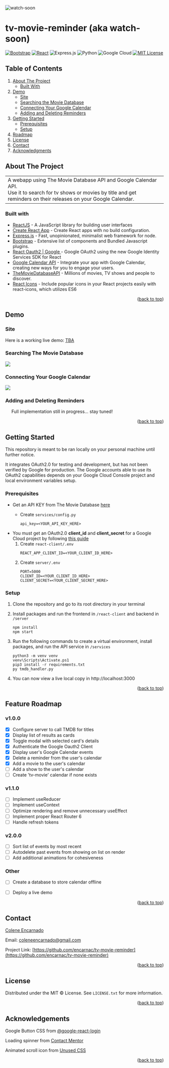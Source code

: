 ![watch-soon](https://user-images.githubusercontent.com/76987299/184469224-16a690f8-74f9-4f21-9b7b-ff007c7bccf1.png)

# tv-movie-reminder (aka watch-soon)
[![Bootstrap][Bootstrap.com]][Bootstrap-url]
[![React][React.js]][React-url]
![Express.js](https://img.shields.io/badge/express.js-%23404d59.svg?style=for-the-badge&logo=express&logoColor=%2361DAFB)
![Python](https://img.shields.io/badge/python-3670A0?style=for-the-badge&logo=python&logoColor=ffdd54)
![Google Cloud](https://img.shields.io/badge/GoogleCloud-%234285F4.svg?style=for-the-badge&logo=google-cloud&logoColor=white)
[![MIT License][license-shield]][license-url]



<!-- TABLE OF CONTENTS -->
## Table of Contents
  <ol>
    <li>
      <a href="#about-the-project">About The Project</a>
      <ul>
        <li><a href="#built-with">Built With</a></li>
      </ul>
    </li>
    <li>
      <a href="#demo">Demo</a>
      <ul>
        <li><a href="#site">Site</a></li>
        <li><a href="#searching-the-movie-database">Searching the Movie Database</a></li>
        <li><a href="#connecting-your-google-calendar">Connecting Your Google Calendar</a></li>
        <li><a href="#adding-and-deleting-reminders">Adding and Deleting Reminders</a></li>
      </ul>
    </li>
    <li>      
        <a href="#getting-started">Getting Started</a>
      <ul>
        <li><a href="#prerequisites">Prerequisites</a></li>
        <li><a href="#setup">Setup</a></li>
      </ul>
    </li>
    <li><a href="#feature-roadmap">Roadmap</a></li>
    <li><a href="#license">License</a></li>
    <li><a href="#contact">Contact</a></li>
    <li><a href="#acknowledgements">Acknowledgments</a></li>
  </ol>



<!-- ABOUT THE PROJECT -->
## About The Project
 <table>
<tr>
<td>
  A webapp using The Movie Database API and Google Calendar API. 
  </br> Use it to search for tv shows or movies by title and get reminders on their releases on your Google Calendar. 
</td>
</table>

### Built with 
- [ReactJS](https://reactjs.org/) - A JavaScript library for building user interfaces
- [Create React App](https://create-react-app.dev/) - Create React apps with no build configuration.
- [Express.js](https://expressjs.com/) - Fast, unopinionated, minimalist web framework for node.
- [Bootstrap](http://getbootstrap.com/) - Extensive list of components and  Bundled Javascript plugins.
- [React Oauth2 | Google ](https://github.com/MomenSherif/react-oauth) - Google OAuth2 using the new Google Identity Services SDK for React
- [Google Calendar API](https://developers.google.com/calendar/api) - Integrate your app with Google Calendar, creating new ways for you to engage your users.
- [TheMovieDatabaseAPI](https://developers.themoviedb.org/3) - Millions of movies, TV shows and people to discover. 
- [React Icons](https://react-icons.github.io/react-icons/search) - Include popular icons in your React projects easily with react-icons, which utilizes ES6

<p align="right">(<a href="#table-of-contents">back to top</a>)</p>



<!-- SITE -->
## Demo

### Site
Here is a working live demo: [TBA](#)

### Searching The Movie Database
![](https://github.com/encarnac/tv-movie-reminder/blob/main/search-demo.gif)

### Connecting Your Google Calendar   
![](https://github.com/encarnac/tv-movie-reminder/blob/main/google-login-demo.gif)

### Adding and Deleting Reminders
&nbsp;&nbsp;&nbsp;&nbsp; Full implementation still in progress... stay tuned!

<p align="right">(<a href="#table-of-contents">back to top</a>)</p>



<!-- GETTING STARTED -->
## Getting Started
This repository is meant to be ran locally on your personal machine until further notice. 

It integrates OAuth2.0 for testing and development, but has not been verified by Google for production. The Google accounts able to use its OAuth2 capabilities depends on your Google Cloud Console project and local environment variables setup. 


### Prerequisites
- Get an API KEY from The Movie Database [here](https://www.themoviedb.org/settings/api)  
  - Create `services/config.py` 
        
        api_key=<YOUR_API_KEY_HERE>
        
- You must get an OAuth2.0 <b>client_id</b> and <b>client_secret</b> for a Google Cloud project by following [this guide](https://support.google.com/googleapi/answer/6158849)
     1. Create `react-client/.env`
        ```
        REACT_APP_CLIENT_ID=<YOUR_CLIENT_ID_HERE>
        ```
    1. Create `server/.env`
        ```
        PORT=5000
        CLIENT_ID=<YOUR_CLIENT_ID_HERE>
        CLIENT_SECRET=<YOUR_CLIENT_SECRET_HERE>
        
        ```


### Setup
1. Clone the repository and go to its root directory in your terminal
2. Install packages and run the frontend in `/react-client` and backend in `/server`

    ```
    npm install
    npm start
    ```
3. Run the following commands to create a virtual environment, install packages, and run the API service in `/services`   
    ```
    python3 -m venv venv
    venv\Scripts\Activate.ps1
    pip3 install -r requirements.txt 
    py tmdb_handler.py 
    ```
4. You can now view a live local copy in http://localhost:3000

<p align="right">(<a href="#table-of-contents">back to top</a>)</p>



<!-- ROADMAP -->
## Feature Roadmap
### v1.0.0
- [x] Configure server to call TMDB for titles
- [x] Display list of results as cards
- [x] Toggle modal with selected card's details
- [x] Authenticate the Google Oauth2 Client
- [x] Display user's Google Calendar events
- [x] Delete a reminder from the user's calendar
- [x] Add a movie to the user's calendar
- [ ] Add a show to the user's calendar
- [ ] Create 'tv-movie' calendar if none exists
### v1.1.0
- [ ] Implement useReducer 
- [ ] Implement useContext
- [ ] Optimize rendering and remove unnecessary useEffect
- [ ] Implement proper React Router 6
- [ ] Handle refresh tokens
### v2.0.0
- [ ] Sort list of events by most recent
- [ ] Autodelete past events from showing on list on render
- [ ] Add additional animations for cohesiveness
### Other
- [ ] Create a database to store calendar offline
- [ ] Deploy a live demo


<p align="right">(<a href="#table-of-contents">back to top</a>)</p>



<!-- CONTACT -->
## Contact
[Colene Encarnado](https://github.com/encarnac)

Email: [coleneencarnado@gmail.com](coleneencarnado@gmail.com
) 
  
  Project Link: [https://github.com/encarnac/tv-movie-reminder](https://github.com/encarnac/tv-movie-reminder)

<p align="right">(<a href="#table-of-contents">back to top</a>)</p>



<!-- LICENSE -->
## License
Distributed under the MIT ©  License. See `LICENSE.txt` for more information.

<p align="right">(<a href="#table-of-contents">back to top</a>)</p>


<!-- ACKNOWLEDGEMENTS -->
## Acknowledgements
Google Button CSS from [@google-react-login](https://github.com/anthonyjgrove/react-google-login)

Loading spinner from [Contact Mentor](https://contactmentor.com/how-to-add-loading-spinner-react-js/)

Animated scroll icon from [Unused CSS](https://unused-css.com/blog/animated-down-arrow/)

<p align="right">(<a href="#table-of-contents">back to top</a>)</p>



<!-- MARKDOWN LINKS & IMAGES -->
<!-- https://www.markdownguide.org/basic-syntax/#reference-style-links -->
[license-shield]: https://img.shields.io/github/license/othneildrew/Best-README-Template.svg?style=for-the-badge
[license-url]: https://github.com/othneildrew/Best-README-Template/blob/master/LICENSE.txt
[React.js]: https://img.shields.io/badge/React-20232A?style=for-the-badge&logo=react&logoColor=61DAFB
[React-url]: https://reactjs.org/
[Bootstrap.com]: https://img.shields.io/badge/Bootstrap-563D7C?style=for-the-badge&logo=bootstrap&logoColor=white
[Bootstrap-url]: https://getbootstrap.com

